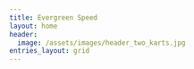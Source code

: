 ```yaml
---
title: Evergreen Speed
layout: home
header:
  image: /assets/images/header_two_karts.jpg
entries_layout: grid
---
```


